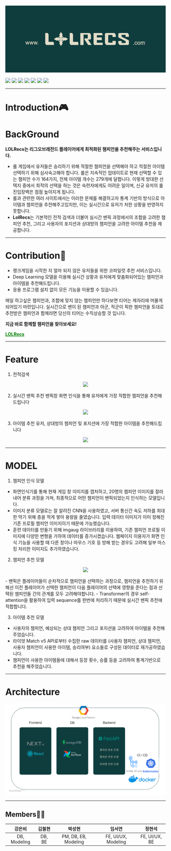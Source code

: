 ![background](./assets/background.png)

<img src="https://img.shields.io/badge/react-61DAFB?style=for-the-badge&logo=react&logoColor=black"> <img src="https://img.shields.io/badge/Next.js-000000?style=flat-square&amp;logo=Next.js&amp;logoColor=white">
<img src="https://img.shields.io/badge/FastAPI-009688?style=for-the-badge&logo=FastAPI&logoColor=white"> <img src="https://img.shields.io/badge/MongoDB-47A248?style=for-the-badge&amp;logo=MongoDB&logoColor=white">
<img src="https://img.shields.io/badge/OpenCV-5C3EE8?style=for-the-badge&logo=OpenCV&logoColor=white"> <img src="https://img.shields.io/badge/PyTorch-EE4C2C?style=for-the-badge&logo=PyTorch&logoColor=white">
<img src="https://img.shields.io/badge/Docker-2496ED?style=for-the-badge&amp;logo=Docker&logoColor=white">


---
# Introduction🎮
# BackGround

**LOLRecs는 리그오브레전드 플레이어에게 최적화된 챔피언을 추천해주는 서비스입니다.**

- 롤 게임에서 유저들은 승리하기 위해 적절한 챔피언을 선택해야 하고 적절한 아이템 선택하기 위해 심사숙고해야 합니다. 롤은 지속적인 업데이트로 현재 선택할 수 있는 챔피언 수가 164가지, 전체 아이템 개수는 279개에 달합니다. 이렇게 방대한 선택지 중에서 최적의 선택을 하는 것은 숙련자에게도 어려운 일이며, 신규 유저의 롤 진입장벽은 점점 높아지게 됩니다.
- 롤과 관련한 여러 사이트에서는 이러한 문제를 해결하고자 통계 기반의 방식으로 아이템과 챔피언을 추천해주고있지만, 이는 실시간으로 유저가 처한 상황을 반영하지 못합니다. 
- **LolRecs**는 기본적인 전적 검색과 더불어 실시간 밴픽 과정에서의 조합을 고려한 챔피언 추천, 그리고 사용자의 포지션과 상대방의 챔피언을 고려한 아이템 추천을 제공합니다. 
---
# Contribution🌟

- 랭크게임을 시작한 지 얼마 되지 않은 유저들을 위한 코파일럿 추천 서비스입니다.
- Deep Learning 모델을 이용해 실시간 상황과 유저에게 맞춤화되어있는 챔피언과 아이템을 추천해드립니다.
- 응용 프로그램 설치 없이 모든 기능을 이용할 수 있습니다.

매일 하고싶은 챔피언과, 조합에 맞지 않는 챔피언만 하다보면 티어는 제자리에 머물게 되어있기 마련입니다. 실시간으로 밴이 된 챔피언과 아군, 적군이 픽한 챔피언을 토대로 추천받은 챔피언과 함께라면 당신의 티어는 수직상승할 것 입니다. 

**지금 바로 함께할 챔피언을 찾아보세요!**

**<a href="https://www.lolrecs.com" style="color: green; font-weight: bold">LOLRecs</a>**

---
# Feature

1. 전적검색
<p align = "center">
<img src = "https://github.com/boostcampaitech5/level3_recsys_finalproject-recsys-05/assets/46915260/a627e27a-7f7d-4827-a986-17a28786f15a">
</p>



2. 실시간 밴픽 추천
밴픽창 화면 인식을 통해 유저에게 가장 적합한 챔피언을 추천해드립니다
<p align = "center">
<img src = "https://github.com/boostcampaitech5/level3_recsys_finalproject-recsys-05/assets/46915260/571ec96a-faa8-4347-a94c-31fb118eb2fb">
</p>



3. 아이템 추천
유저, 상대방의 챔피언 및 포지션에 가장 적합한 아이템을 추천해드립니다
<p align = "center">
<img src = "https://github.com/boostcampaitech5/level3_recsys_finalproject-recsys-05/assets/46915260/6f8406c3-cb79-49ad-9d27-692d0989b574">
</p>



---
# MODEL

1. 챔피언 인식 모델
 
- 화면인식기를 통해 현재 게임 창 이미지를 캡처하고, 20명의 챔피언 이미지를 잘라내어 분류 과정을 거쳐, 최종적으로 어떤 챔피언이 밴픽되었는지 인식하는 모델입니다. 
- 이미지 분류 모델로는 잘 알려진 CNN을 사용하였고, 서버 통신간 속도 저하를 최대한 막기 위해 층을 적게 쌓아 용량을 줄였습니다. 입력 데이터 이미지가 이미 정해진 기존 프로필 챔피언 이미지이기 때문에 가능했습니다.
- 훈련 데이터를 만들기 위해 imgaug 라이브러리를 이용하여, 기존 챔피언 프로필 이미지에 다양한 변형을 가하여 데이터를 증가시켰습니다. 웹페이지 이용자가 화면 인식 기능을 사용할 때 다른 창이나 마우스 기호 등 방해 받는 경우도 고려해 일부 마스킹 처리한 이미지도 추가하였습니다.


2. 챔피언 추천 모델

<p align = "center"><img src="https://github.com/boostcampaitech5/level3_recsys_finalproject-recsys-05/assets/46915260/f8c024ed-79df-46c5-b2b2-009068fe8984"></p>
- 밴픽은 플레이어들이 순차적으로 챔피언을 선택하는 과정으로, 챔피언을 추천하기 위해선 이전 플레이어가 선택한 챔피언이 다음 플레이어의 선택에 영향을 준다는 점과 선택된 챔피언들 간의 관계를 모두 고려해야합니다. 
- Transformer의 경우 self-attention을 활용하여 입력 sequence를 한번에 처리하기 때문에 실시간 밴픽 추천에 적합합니다.
   


3. 아이템 추천 모델

- 사용자의 챔피언, 예상되는 상대 챔피언 그리고 포지션을 고려하여 아이템을 추천해주었습니다.
- 라이엇 Match v5 API로부터 수집한 raw 데이터를 (사용자 챔피언, 상대 챔피언, 사용자 챔피언이 사용한 아이템, 승리여부) 요소들로 구성된 데이터로 재가공하였습니다.
- 챔피언이 사용한 아이템들에 대해서 등장 횟수, 승률 등을 고려하여 통계기반으로 추천을 해주었습니다.

  
---
# Architecture

![Architecture](./assets/ARCHI.png)



---
## Members👨‍💻

|        강은비       |  김철현  |         박성현         |         임서연      |     정현석      |
| :-----------------: | :---: | :----------------------: | :--------------------: | :------------: |
|    DB, Modeling     | DB, BE| PM, DB, EB, Modeling |  FE, UI/UX, Modeling | FE, UI/UX, BE |
